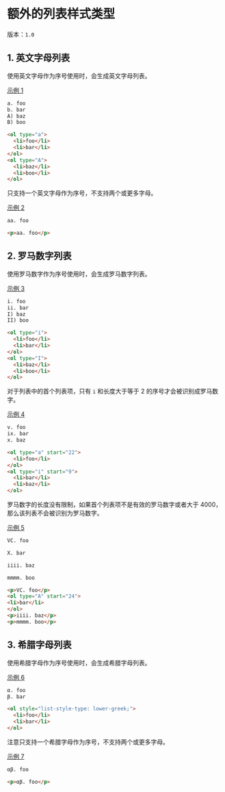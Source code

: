 # 额外的列表样式类型

版本：`1.0`

## 1. 英文字母列表

使用英文字母作为序号使用时，会生成英文字母列表。

<a id="example-1" href="#example-1">示例 1</a>

```markdown
a. foo
b. bar
A) baz
B) boo
```
```html
<ol type="a">
  <li>foo</li>
  <li>bar</li>
</ol>
<ol type="A">
  <li>baz</li>
  <li>boo</li>
</ol>
```

只支持一个英文字母作为序号，不支持两个或更多字母。

<a id="example-2" href="#example-2">示例 2</a>

``` markdown
aa. foo
```
``` html
<p>aa. foo</p>
```

## 2. 罗马数字列表

使用罗马数字作为序号使用时，会生成罗马数字列表。

<a id="example-3" href="#example-3">示例 3</a>

```markdown
i. foo
ii. bar
I) baz
II) boo
```
```html
<ol type="i">
  <li>foo</li>
  <li>bar</li>
</ol>
<ol type="I">
  <li>baz</li>
  <li>boo</li>
</ol>
```

对于列表中的首个列表项，只有 `i` 和长度大于等于 2 的序号才会被识别成罗马数字。

<a id="example-4" href="#example-4">示例 4</a>

```markdown
v. foo
ix. bar
x. baz
```
```html
<ol type="a" start="22">
  <li>foo</li>
</ol>
<ol type="i" start="9">
  <li>bar</li>
  <li>baz</li>
</ol>
```

罗马数字的长度没有限制，如果首个列表项不是有效的罗马数字或者大于 4000，那么该列表不会被识别为罗马数字。

<a id="example-5" href="#example-4">示例 5</a>

```markdown
VC. foo

X. bar

iiii. baz

mmmm. boo
```
```html
<p>VC. foo</p>
<ol type="A" start="24">
<li>bar</li>
</ol>
<p>iiii. baz</p>
<p>mmmm. boo</p>
```

## 3. 希腊字母列表

使用希腊字母作为序号使用时，会生成希腊字母列表。

<a id="example-6" href="#example-6">示例 6</a>

```markdown
α. foo
β. bar
```
```html
<ol style="list-style-type: lower-greek;">
  <li>foo</li>
  <li>bar</li>
</ol>
```

注意只支持一个希腊字母作为序号，不支持两个或更多字母。

<a id="example-7" href="#example-7">示例 7</a>

```markdown
αβ. foo
```
```html
<p>αβ. foo</p>
```
